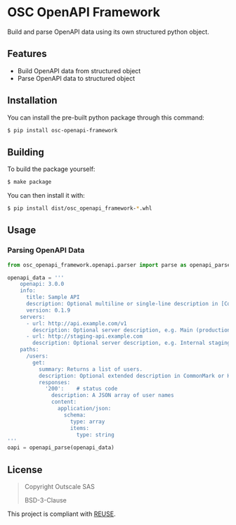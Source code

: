 # OSC OpenAPI Framework
Build and parse OpenAPI data using its own structured python object.

## Features
  - Build OpenAPI data from structured object
  - Parse OpenAPI data to structured object



## Installation

You can install the pre-built python package through this command:

```bash
$ pip install osc-openapi-framework
```

## Building

To build the package yourself:

```bash
$ make package
```

You can then install it with:
```bash
$ pip install dist/osc_openapi_framework-*.whl
```

## Usage
### Parsing OpenAPI Data


```python
from osc_openapi_framework.openapi.parser import parse as openapi_parse

openapi_data = '''
    openapi: 3.0.0
    info:
      title: Sample API
      description: Optional multiline or single-line description in [CommonMark](http://commonmark.org/help/) or HTML.
      version: 0.1.9
    servers:
      - url: http://api.example.com/v1
        description: Optional server description, e.g. Main (production) server
      - url: http://staging-api.example.com
        description: Optional server description, e.g. Internal staging server for testing
    paths:
      /users:
        get:
          summary: Returns a list of users.
          description: Optional extended description in CommonMark or HTML.
          responses:
            '200':    # status code
              description: A JSON array of user names
              content:
                application/json:
                  schema: 
                    type: array
                    items: 
                      type: string
'''
oapi = openapi_parse(openapi_data)
```

## License

> Copyright Outscale SAS
>
> BSD-3-Clause

This project is compliant with [REUSE](https://reuse.software/).
